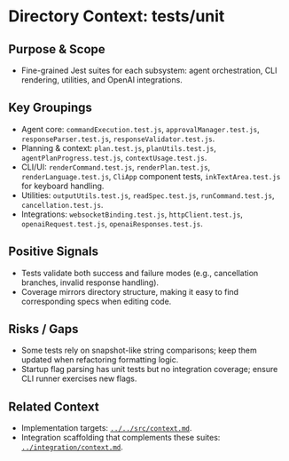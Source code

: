 # Directory Context: tests/unit

## Purpose & Scope
- Fine-grained Jest suites for each subsystem: agent orchestration, CLI rendering, utilities, and OpenAI integrations.

## Key Groupings
- Agent core: `commandExecution.test.js`, `approvalManager.test.js`, `responseParser.test.js`, `responseValidator.test.js`.
- Planning & context: `plan.test.js`, `planUtils.test.js`, `agentPlanProgress.test.js`, `contextUsage.test.js`.
- CLI/UI: `renderCommand.test.js`, `renderPlan.test.js`, `renderLanguage.test.js`, `CliApp` component tests, `inkTextArea.test.js` for keyboard handling.
- Utilities: `outputUtils.test.js`, `readSpec.test.js`, `runCommand.test.js`, `cancellation.test.js`.
- Integrations: `websocketBinding.test.js`, `httpClient.test.js`, `openaiRequest.test.js`, `openaiResponses.test.js`.

## Positive Signals
- Tests validate both success and failure modes (e.g., cancellation branches, invalid response handling).
- Coverage mirrors directory structure, making it easy to find corresponding specs when editing code.

## Risks / Gaps
- Some tests rely on snapshot-like string comparisons; keep them updated when refactoring formatting logic.
- Startup flag parsing has unit tests but no integration coverage; ensure CLI runner exercises new flags.

## Related Context
- Implementation targets: [`../../src/context.md`](../../src/context.md).
- Integration scaffolding that complements these suites: [`../integration/context.md`](../integration/context.md).
